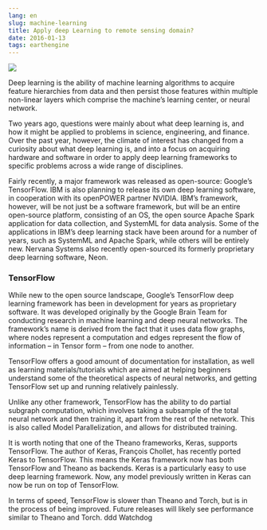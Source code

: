 ```yaml
---
lang: en
slug: machine-learning
title: Apply deep Learning to remote sensing domain?
date: 2016-01-13
tags: earthengine
---
```

<!-- more -->
![](http://oouh9u8nz.bkt.gdipper.com//machine-learning.jpg)


Deep learning is the ability of machine learning algorithms to acquire feature hierarchies from data and then persist those features within multiple non-linear layers which comprise the machine’s learning center, or neural network.


Two years ago, questions were mainly about what deep learning is, and how it might be applied to problems in science, engineering, and finance. Over the past year, however, the climate of interest has changed from a curiosity about what deep learning is, and into a focus on acquiring hardware and software in order to apply deep learning frameworks to specific problems across a wide range of disciplines.

Fairly recently, a major framework was released as open-source: Google’s TensorFlow. IBM is also planning to release its own deep learning software, in cooperation with its openPOWER partner NVIDIA. IBM’s framework, however, will be not just be a software framework, but will be an entire open-source platform, consisting of an OS, the open source Apache Spark application for data collection, and SystemML for data analysis. Some of the applications in IBM’s deep learning stack have been around for a number of years, such as SystemML and Apache Spark, while others will be entirely new. Nervana Systems also recently open-sourced its formerly proprietary deep learning software, Neon.

### TensorFlow
While new to the open source landscape, Google’s TensorFlow deep learning framework has been in development for years as proprietary software. It was developed originally by the Google Brain Team for conducting research in machine learning and deep neural networks. The framework’s name is derived from the fact that it uses data flow graphs, where nodes represent a computation and edges represent the flow of information – in Tensor form – from one node to another.

TensorFlow offers a good amount of documentation for installation, as well as learning materials/tutorials which are aimed at helping beginners understand some of the theoretical aspects of neural networks, and getting TensorFlow set up and running relatively painlessly.

Unlike any other framework, TensorFlow has the ability to do partial subgraph computation, which involves taking a subsample of the total neural network and then training it, apart from the rest of the network. This is also called Model Parallelization, and allows for distributed training.

It is worth noting that one of the Theano frameworks, Keras, supports TensorFlow. The author of Keras, François Chollet, has recently ported Keras to TensorFlow. This means the Keras framework now has both TensorFlow and Theano as backends. Keras is a particularly easy to use deep learning framework. Now, any model previously written in Keras can now be run on top of TensorFlow.

In terms of speed, TensorFlow is slower than Theano and Torch, but is in the process of being improved. Future releases will likely see performance similar to Theano and Torch.
ddd
Watchdog